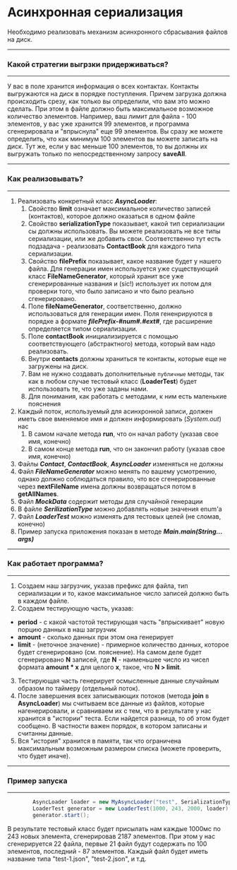 # Асинхронная сериализация 
Необходимо реализовать механизм асинхронного сбрасывания файлов на диск.

---

### Какой стратегии выгрзки придерживаться?

---

У вас в поле хранится информация о всех контактах. Контакты выгружаются на диск в порядке поступления. Причем загрузка должна происходить срезу, как только вы определили, что вам это можно сделать. При этом в файле должно быть максимальное возможное количество элементов.
Например, ваш лимит для файла - 100 элементов, у вас уже хранится 99 элементов, и программа сгенерировала и "впрыснула" еще 99 элементов. Вы сразу же можете определить, что как минимум 100 элементов вы можете записать на диск. 
Тут же, если у вас меньше 100 элементов, то вы должны их выгружать только по непосредственному запросу **saveAll**.

---

### Как реализовывать?

---

1. Реализовать конкретный класс _**AsyncLoader**_:
    1. Свойство **limit** означает максимальное количество записей (контактов), которое должно оказаться в одном файле
    1. Свойство **serializationType** показывает, какой тип сериализации сы должны использовать. Вы можете реализовать не все типы сериализации, или же добавить свои. Соответственно тут есть подзадача - реализовать **ContactBook** для каждого типа сериализации.
    1. Свойство **filePrefix** показывает, какое название будет у нашего файла. Для генерации имен используется уже существующий класс **FileNameGenerator**, который хранит все уже сгенерированные названия и (sic!) использует их потом для проверки того, что было записано и что было реально сгенерировано.
    1. Поле **fileNameGenerator**, соответственно, должно использоваться для генерации имен. Поля гененрируются в порядке а формате ***filePrefix-#num#.#ext#***, где расширение определяется типом сериализации.
    1. Поле **contactBook** инициализируется с помощью соответствующего (абстрактного) метода, который вам надо реализовать.
    1. Внутри **contacts** должны храниться те контакты, которые еще не загружены на диск. 
    1. Вам не нужно создавать дополнительные `публичные` методы, так как в любом случае тестовый класс (**LoaderTest**) будет использовать те, что уже заданы нами.
    1. Для понимания, как работать с методами, к ним есть маленькие пояснения
2. Каждый поток, используемый для асинхронной записи, должен иметь свое вменяемое имя и должен информировать (_System.out_) нас
    1. В самом начале метода **run**, что он начал работу (указав свое имя, конечно)
    1. В самом конце метода **run**, что он закончил работу (указав свое имя, конечно)
2. Файлы _**Contact**_, _**ContactBook**_, _**AsyncLoader**_ изменяться не должны
2. Файл _**FileNameGenerator**_ можно менять по вашему усмотрению, однако должно соблюдаться правило, что все сгенерированные через **nextFileName** имена должны возвращаться потом в **getAllNames**.
2. Файл _**MockData**_ содержит методы для случайной генерации
2. В файле _**SerilizationType**_ можно добавлять новые значения enum'а
2. Файл _**LoaderTest**_ можно изменять для тестовых целей (не сломав, конечно)
2. Пример запуска приложения показан в методе _**Main.main(String... args)**_
 
 
---

### Как работает программа?

---
1. Создаем наш загрузчик, указав префикс для файла, тип сериализации и то, какое максимальное число записей должно быть в каждом файле. 
2. Создаем тестирующую часть, указав:
  * **period** - с какой частотой тестирующая часть "впрыскивает" новую порцию данных в наш загрузчик
  * **amount** - сколько данных при этом она генерирует
  * **limit** - (неточное значение) - примерное количество данных, которое будет сгенерировано (см. пояснение). На самом деле будет сгенерировано **N** записей, где **N** - наименьшее число из чисел формата **amount * x** для целого **x**, такое, что **N > limit**.
3. Тестирующая часть генерирует осмысленные данные случайным образом по таймеру (отдельный поток).
4. После завершения всех записывающих потоков (метода **join** в **AsyncLoader**) мы считываем все данные из файлов, которые нагенерировали, и сравниваем их с тем, что в результате у нас хранится в "истории" теста. Если найдется разница, то об этом будет сообщено. В частности важен порядок, в котором записаны и считанны данные.
5. Вся "история" хранится в памяти, так что ограничена максимальным возможным размером списка (можете проверить, что будет иначе). 


---

### Пример запуска

---

```java
        AsyncLoader loader = new MyAsyncLoader("test", SerializationType.JSON, 100);
        LoaderTest generator = new LoaderTest(1000, 243, 2000, loader);
        generator.start();
```

В результате тестовый класс будет присылать нам каждые 1000мс по 243 новых элемента, сгенерировав 2187 элементов. При этом у нас сгенерируется 22 файла, первые 21 файл будут содержать по 100 элементов, последний - 87 элементов. Каждый файл будет иметь название типа "test-1.json", "test-2.json", и т.д.
